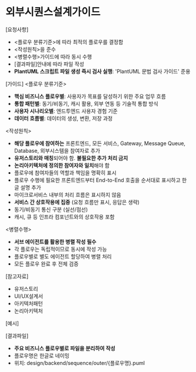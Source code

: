 # 외부시퀀스설계가이드 

[요청사항]
- <플로우 분류기준>에 따라 최적의 플로우를 결정함  
- <작성원칙>을 준수
- <병렬수행>가이드에 따라 동시 수행 
- [결과파일]안내에 따라 파일 작성
- **PlantUML 스크립트 파일 생성 즉시 검사 실행**: 'PlantUML 문법 검사  가이드' 준용 

[가이드]
<플로우 분류기준>
- **핵심 비즈니스 플로우별**: 사용자가 목표를 달성하기 위한 주요 업무 흐름
- **통합 패턴별**: 동기/비동기, 캐시 활용, 외부 연동 등 기술적 통합 방식
- **사용자 시나리오별**: 엔드투엔드 사용자 경험 기준
- **데이터 흐름별**: 데이터의 생성, 변환, 저장 과정

<작성원칙>
- **해당 플로우에 참여하는** 프론트엔드, 모든 서비스, Gateway, Message Queue, Database, 외부시스템을 참여자로 추가
- **유저스토리와 매칭**되어야 함. **불필요한 추가 처리 금지**
- **논리아키텍처에 정의한 참여자와 일치**해야 함   
- 플로우에 참여자들의 역할과 책임을 명확히 표시
- 플로우 수행에 필요한 프론트엔드부터 End-to-End 호출을 순서대로 표시하고 한글 설명 추가
- 마이크로서비스 내부의 처리 흐름은 표시하지 않음
- **서비스 간 상호작용에 집중** (요청 흐름만 표시, 응답은 생략) 
- 동기/비동기 통신 구분 (실선/점선)
- 캐시, 큐 등 인프라 컴포넌트와의 상호작용 포함

<병렬수행>
- **서브 에이전트를 활용한 병렬 작성 필수**
- 각 플로우는 독립적이므로 동시에 작성 가능
- 플로우별로 별도 에이전트 할당하여 병렬 처리
- 모든 플로우 완료 후 전체 검증

[참고자료]
- 유저스토리
- UI/UX설계서
- 아키텍처패턴
- 논리아키텍처

[예시]


[결과파일]
- **주요 비즈니스 플로우별로 파일을 분리하여 작성**
- 플로우명은 한글로 네이밍 
- 위치: design/backend/sequence/outer/{플로우명}.puml
